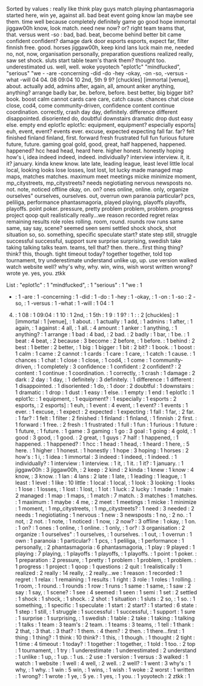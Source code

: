 Sorted by values :
really like think play guys match playing phantasmagoria started here, win ye, against all. bad beat event going know lan maybe see them. time well because completely definitely game go good hope immortal jiggaw00h know, look match. need new now? or? right team teams that, that. versus went -so : bad, bad. beat, become behind better bit came confident confident? damage dark door esports esports, expect far, filter finnish free. good. horses jiggaw00h, keep kind lans luck main me, needed no, not, now, organisation personally, preparation questions realized really, saw set shock. sluts start table team's thank them? thought too. underestimated us. well, well. woke yoyotech "eplot1c" "mindfucked", "serious" "we - -are -concerning -did -do -hey -okay, -on -so, -versus -what -will 04 04. 08 09:04 10 2nd, 5th 9 9? [chuckles] [immortal [venue], about. actually add, admins after, again, all, amount anker anything, anything? arrange badly bar, be. before, before. best better, big bigger bit? book. boost calm cannot cards care care, catch cause. chances chat close close, cod4, come community-driven, confidence content continue coordination. correctly, crash day day, definitely. difference different disappointed. disoriented do, doubtful downstairs dramatic drop dust easy else. empty end eplot1c eplot1c: equipment, equipment? especially esports] euh, event, event? events ever. excuse, expected expecting fall far. far? felt finished finland finland, first. forward fresh frustrated full fun furious future future, future. gaming goal gold, good, great, half happened, happened. happened? hcc head head, heard here. higher honest. honestly hoping how's i, idea indeed indeed, indeed. individually? interview interview. it, it. it? january. kinda knew know. late late, leading league, least level little local local, looking looks lose losses, lost lost, lot lucky made managed map maps, matches matches. maximum meet meetings micke minimize moment, mp_citystreets, mp_citystreets? needs negiotiating nervous newsposts no. not. note, noticed offline okay, on. on? ones online, online. only, organize ourselves" ourselves, ourselves. out, overrun own paranoia particular? pcs, peliliga, performance phantasmagoria, played playing, playoffs playoffs, playoffs. point poker. pressure, pretty problem problem, problem. progress project qoop quit realistically really...we reason recorded regret relax remaining results role roles rolling. room, round. rounds row runs same same, say say, scene? seemed seen semi settled shock shock, shot situation so, so. something, specific speculate start? state step still, struggle successful successful, support sure surprise surprising, swedish take taking talking talks team. teams, tell that? then. there...first thing thing? think? this, though. tight timeout today? together together, told top tournament, try underestimate understand unlike up, up. use version walked watch website well? why's why, why. win, wins, wish worst written wrong? wrote ye. yes, you. ztkk 

List :
"eplot1c" : 1
"mindfucked", : 1
"serious" : 1
"we : 1
- : 1
-are : 1
-concerning : 1
-did : 1
-do : 1
-hey : 1
-okay, : 1
-on : 1
-so : 2
-so, : 1
-versus : 1
-what : 1
-will : 1
04 : 1
04. : 1
08 : 1
09:04 : 1
10 : 1
2nd, : 1
5th : 1
9 : 1
9? : 1
: : 2
[chuckles] : 1
[immortal : 1
[venue], : 1
about. : 1
actually : 1
add, : 1
admins : 1
after, : 1
again, : 1
against : 4
all, : 1
all. : 4
amount : 1
anker : 1
anything, : 1
anything? : 1
arrange : 1
bad : 4
bad, : 2
bad. : 2
badly : 1
bar, : 1
be. : 1
beat : 4
beat, : 2
because : 3
become : 2
before, : 1
before. : 1
behind : 2
best : 1
better : 2
better, : 1
big : 1
bigger : 1
bit : 2
bit? : 1
book. : 1
boost : 1
calm : 1
came : 2
cannot : 1
cards : 1
care : 1
care, : 1
catch : 1
cause. : 1
chances : 1
chat : 1
close : 1
close, : 1
cod4, : 1
come : 1
community-driven, : 1
completely : 3
confidence : 1
confident : 2
confident? : 2
content : 1
continue : 1
coordination. : 1
correctly, : 1
crash : 1
damage : 2
dark : 2
day : 1
day, : 1
definitely : 3
definitely. : 1
difference : 1
different : 1
disappointed. : 1
disoriented : 1
do, : 1
door : 2
doubtful : 1
downstairs : 1
dramatic : 1
drop : 1
dust : 1
easy : 1
else. : 1
empty : 1
end : 1
eplot1c : 1
eplot1c: : 1
equipment, : 1
equipment? : 1
especially : 1
esports : 2
esports, : 2
esports] : 1
euh, : 1
event : 4
event, : 1
event? : 1
events : 1
ever. : 1
excuse, : 1
expect : 2
expected : 1
expecting : 1
fall : 1
far, : 2
far. : 1
far? : 1
felt : 1
filter : 2
finished : 1
finland : 1
finland, : 1
finnish : 2
first. : 1
forward : 1
free. : 2
fresh : 1
frustrated : 1
full : 1
fun : 1
furious : 1
future : 1
future, : 1
future. : 1
game : 3
gaming : 1
go : 3
goal : 1
going : 4
gold, : 1
good : 3
good, : 1
good. : 2
great, : 1
guys : 7
half : 1
happened, : 1
happened. : 1
happened? : 1
hcc : 1
head : 1
head, : 1
heard : 1
here, : 5
here. : 1
higher : 1
honest. : 1
honestly : 1
hope : 3
hoping : 1
horses : 2
how's : 1
i, : 1
idea : 1
immortal : 3
indeed : 1
indeed, : 1
indeed. : 1
individually? : 1
interview : 1
interview. : 1
it, : 1
it. : 1
it? : 1
january. : 1
jiggaw00h : 3
jiggaw00h, : 2
keep : 2
kind : 2
kinda : 1
knew : 1
know : 4
know, : 3
know. : 1
lan : 4
lans : 2
late : 1
late, : 1
leading : 1
league, : 1
least : 1
level : 1
like : 10
little : 1
local : 1
local, : 1
look : 3
looking : 1
looks : 1
lose : 1
losses, : 1
lost : 1
lost, : 1
lot : 1
luck : 2
lucky : 1
made : 1
main : 2
managed : 1
map : 1
maps, : 1
match : 7
match. : 3
matches : 1
matches. : 1
maximum : 1
maybe : 4
me, : 2
meet : 1
meetings : 1
micke : 1
minimize : 1
moment, : 1
mp_citystreets, : 1
mp_citystreets? : 1
need : 3
needed : 2
needs : 1
negiotiating : 1
nervous : 1
new : 3
newsposts : 1
no, : 2
no. : 1
not, : 2
not. : 1
note, : 1
noticed : 1
now, : 2
now? : 3
offline : 1
okay, : 1
on. : 1
on? : 1
ones : 1
online, : 1
online. : 1
only, : 1
or? : 3
organisation : 2
organize : 1
ourselves" : 1
ourselves, : 1
ourselves. : 1
out, : 1
overrun : 1
own : 1
paranoia : 1
particular? : 1
pcs, : 1
peliliga, : 1
performance : 1
personally, : 2
phantasmagoria : 6
phantasmagoria, : 1
play : 9
played : 1
playing : 7
playing, : 1
playoffs : 1
playoffs, : 1
playoffs. : 1
point : 1
poker. : 1
preparation : 2
pressure, : 1
pretty : 1
problem : 1
problem, : 1
problem. : 1
progress : 1
project : 1
qoop : 1
questions : 2
quit : 1
realistically : 1
realized : 2
really : 14
really, : 2
really...we : 1
reason : 1
recorded : 1
regret : 1
relax : 1
remaining : 1
results : 1
right : 3
role : 1
roles : 1
rolling. : 1
room, : 1
round. : 1
rounds : 1
row : 1
runs : 1
same : 1
same, : 1
saw : 2
say : 1
say, : 1
scene? : 1
see : 4
seemed : 1
seen : 1
semi : 1
set : 2
settled : 1
shock : 1
shock, : 1
shock. : 2
shot : 1
situation : 1
sluts : 2
so, : 1
so. : 1
something, : 1
specific : 1
speculate : 1
start : 2
start? : 1
started : 6
state : 1
step : 1
still, : 1
struggle : 1
successful : 1
successful, : 1
support : 1
sure : 1
surprise : 1
surprising, : 1
swedish : 1
table : 2
take : 1
taking : 1
talking : 1
talks : 1
team : 3
team's : 2
team. : 1
teams : 3
teams, : 1
tell : 1
thank : 2
that, : 3
that. : 3
that? : 1
them. : 4
them? : 2
then. : 1
there...first : 1
thing : 1
thing? : 1
think : 10
think? : 1
this, : 1
though. : 1
thought : 2
tight : 1
time : 4
timeout : 1
today? : 1
together : 1
together, : 1
told : 1
too. : 2
top : 1
tournament, : 1
try : 1
underestimate : 1
underestimated : 2
understand : 1
unlike : 1
up, : 1
up. : 1
us. : 2
use : 1
version : 1
versus : 3
walked : 1
watch : 1
website : 1
well : 4
well, : 2
well. : 2
well? : 1
went : 3
why's : 1
why, : 1
why. : 1
win : 5
win, : 1
wins, : 1
wish : 1
woke : 2
worst : 1
written : 1
wrong? : 1
wrote : 1
ye, : 5
ye. : 1
yes, : 1
you. : 1
yoyotech : 2
ztkk : 1
